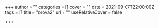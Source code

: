 +++
author = ""
categories = []
cover = ""
date = 2021-09-07T22:00:00Z
tags = []
title = "prova2"
url = ""
useRelativeCover = false

+++
